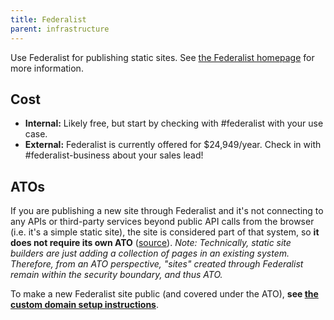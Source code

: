 ```yaml
---
title: Federalist
parent: infrastructure
---
```


Use Federalist for publishing static sites. See [the Federalist homepage](https://federalist.18f.gov) for more information.

## Cost

* **Internal:** Likely free, but start by checking with #federalist with your use case.
* **External:** Federalist is currently offered for $24,949/year. Check in with #federalist-business about your sales lead!

## ATOs

If you are publishing a new site through Federalist and it's not connecting to any APIs or third-party services beyond public API calls from the browser (i.e. it's a simple static site), the site is considered part of that system, so **it does not require its own ATO** ([source](https://github.com/18F/before-you-ship/issues/95#issuecomment-174011747)). *Note: Technically, static site builders are just adding a collection of pages in an existing system. Therefore, from an ATO perspective, "sites" created through Federalist remain within the security boundary, and thus ATO.*

To make a new Federalist site public (and covered under the ATO), **see [the custom domain setup instructions](https://federalist-docs.18f.gov/pages/how-federalist-works/custom-urls/#technical-steps-to-set-up-a-new-site)**.
